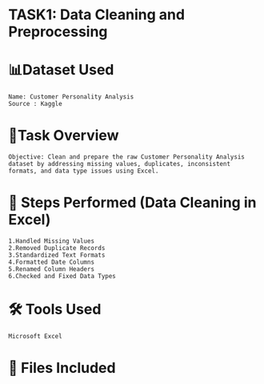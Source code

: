 # TASK1: Data Cleaning and Preprocessing

# 📊Dataset Used
    Name: Customer Personality Analysis
    Source : Kaggle

# 📌Task Overview
    Objective: Clean and prepare the raw Customer Personality Analysis dataset by addressing missing values, duplicates, inconsistent formats, and data type issues using Excel.

# 🧹 Steps Performed (Data Cleaning in Excel)
    1.Handled Missing Values
    2.Removed Duplicate Records
    3.Standardized Text Formats
    4.Formatted Date Columns
    5.Renamed Column Headers
    6.Checked and Fixed Data Types

# 🛠 Tools Used
    Microsoft Excel

# 📁 Files Included
